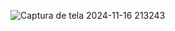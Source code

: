 ![Captura de tela 2024-11-16 213243](https://github.com/user-attachments/assets/3f7f2fd5-85b5-427c-86ea-a29de7835192)

